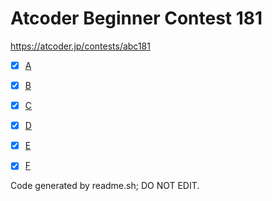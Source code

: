 # Atcoder Beginner Contest 181

https://atcoder.jp/contests/abc181

- [x] [A](https://atcoder.jp/contests/abc181/tasks/abc181_a)
- [x] [B](https://atcoder.jp/contests/abc181/tasks/abc181_b)
- [x] [C](https://atcoder.jp/contests/abc181/tasks/abc181_c)
- [x] [D](https://atcoder.jp/contests/abc181/tasks/abc181_d)
- [x] [E](https://atcoder.jp/contests/abc181/tasks/abc181_e)
- [x] [F](https://atcoder.jp/contests/abc181/tasks/abc181_f)


Code generated by readme.sh; DO NOT EDIT.
